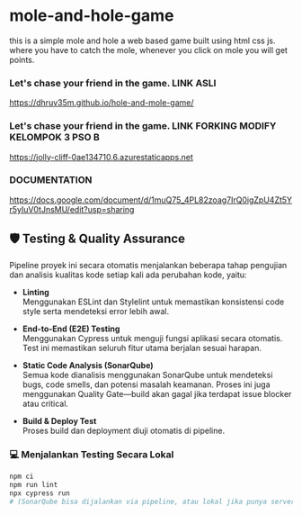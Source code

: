# mole-and-hole-game

this is a simple mole and hole a web based game built using html css js. <br/>
where you have to catch the mole, whenever you click on mole you will get points.

### Let's chase your friend in the game. LINK ASLI
https://dhruv35m.github.io/hole-and-mole-game/

### Let's chase your friend in the game. LINK FORKING MODIFY KELOMPOK 3 PSO B
https://jolly-cliff-0ae134710.6.azurestaticapps.net 

### DOCUMENTATION
https://docs.google.com/document/d/1muQ75_4PL82zoag7IrQ0igZpU4Zt5Yr5yIuV0tJnsMU/edit?usp=sharing

## 🛡️ Testing & Quality Assurance
Pipeline proyek ini secara otomatis menjalankan beberapa tahap pengujian dan analisis kualitas kode setiap kali ada perubahan kode, yaitu:

- **Linting**  
  Menggunakan ESLint dan Stylelint untuk memastikan konsistensi code style serta mendeteksi error lebih awal.

- **End-to-End (E2E) Testing**  
  Menggunakan Cypress untuk menguji fungsi aplikasi secara otomatis. Test ini memastikan seluruh fitur utama berjalan sesuai harapan.

- **Static Code Analysis (SonarQube)**  
  Semua kode dianalisis menggunakan SonarQube untuk mendeteksi bugs, code smells, dan potensi masalah keamanan. Proses ini juga menggunakan Quality Gate—build akan gagal jika terdapat issue blocker atau critical.

- **Build & Deploy Test**  
  Proses build dan deployment diuji otomatis di pipeline.

### 💻 Menjalankan Testing Secara Lokal

```bash
npm ci
npm run lint
npx cypress run
# (SonarQube bisa dijalankan via pipeline, atau lokal jika punya server SonarQube)
